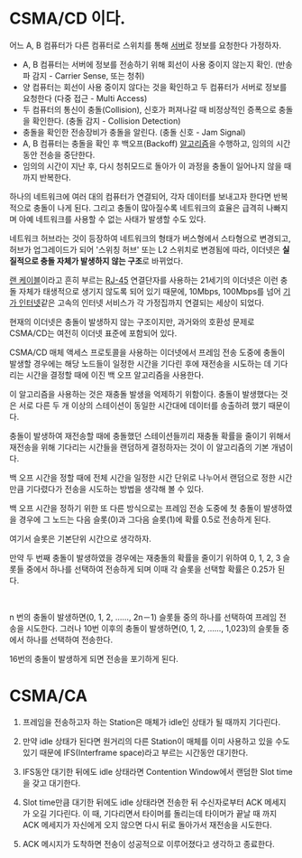 # CSMA/CD 이다.
어느 A, B 컴퓨터가 다른 컴퓨터로 스위치를 통해 [서버](https://namu.wiki/w/%EC%84%9C%EB%B2%84 "서버")로 정보를 요청한다 가정하자.

-   A, B 컴퓨터는 서버에 정보를 전송하기 위해 회선이 사용 중이지 않는지 확인. (반송파 감지 - Carrier Sense, 또는 청취)
-   양 컴퓨터는 회선이 사용 중이지 않다는 것을 확인하고 두 컴퓨터가 서버로 정보를 요청한다 (다중 접근 - Multi Access)
-   두 컴퓨터의 통신이 충돌(Collision), 신호가 퍼져나갈 때 비정상적인 증폭으로 충돌을 확인한다. (충돌 감지 - Collision Detection)
-   충돌을 확인한 전송장비가 충돌을 알린다. (충돌 신호 - Jam Signal)
-   A, B 컴퓨터는 충돌을 확인 후 백오프(Backoff) [알고리즘](https://namu.wiki/w/%EC%95%8C%EA%B3%A0%EB%A6%AC%EC%A6%98 "알고리즘")을 수행하고, 임의의 시간동안 전송을 중단한다.
-   임의의 시간이 지난 후, 다시 청취모드로 돌아가 이 과정을 충돌이 일어나지 않을 때까지 반복한다.
      
하나의 네트워크에 여러 대의 컴퓨터가 연결되어, 각자 데이터를 보내고자 한다면 반복적으로 충돌이 나게 된다. 그리고 충돌이 많아질수록 네트워크의 효율은 급격히 나빠지며 아예 네트워크를 사용할 수 없는 사태가 발생할 수도 있다.

네트워크 허브라는 것이 등장하여 네트워크의 형태가 버스형에서 스타형으로 변경되고, 허브가 업그레이드가 되어 '스위칭 허브' 또는 L2 스위치로 변경됨에 따라, 이더넷은 **실질적으로 충돌 자체가 발생하지 않는 구조**로 바뀌었다.  
  
[랜 케이블](https://namu.wiki/w/%EB%9E%9C%20%EC%BC%80%EC%9D%B4%EB%B8%94 "랜 케이블")이라고 흔히 부르는 [RJ-45](https://namu.wiki/w/RJ-45 "RJ-45") 연결단자를 사용하는 21세기의 이더넷은 이런 충돌 자체가 태생적으로 생기지 않도록 되어 있기 때문에, 10Mbps, 100Mbps를 넘어 [기가 인터넷](https://namu.wiki/w/%EA%B8%B0%EA%B0%80%20%EC%9D%B8%ED%84%B0%EB%84%B7 "기가 인터넷")같은 고속의 인터넷 서비스가 각 가정집까지 연결되는 세상이 되었다.  
  
현재의 이더넷은 충돌이 발생하지 않는 구조이지만, 과거와의 호환성 문제로 CSMA/CD는 여전히 이더넷 표준에 포함되어 있다.

CSMA/CD 매체 액세스 프로토콜을 사용하는 이더넷에서 프레임 전송 도중에 충돌이 발생할 경우에는 해당 노드들이 일정한 시간을 기다린 후에 재전송을 시도하는 데 기다리는 시간을 결정할 때에 이진 백 오프 알고리즘을 사용한다.


이 알고리즘을 사용하는 것은 재충돌 발생을 억제하기 위함이다.
충돌이 발생했다는 것은 서로 다른 두 개 이상의 스테이션이 동일한 시간대에 데이터를 송출하려 했기 때문이다.

충돌이 발생하여 재전송할 때에 충돌했던 스테이션들끼리 재충돌 확률을 줄이기 위해서 재전송을 위해 기다리는 시간들을 랜덤하게 결정하자는 것이 이 알고리즘의 기본 개념이다.

백 오프 시간을 정할 때에 전체 시간을 일정한 시간 단위로 나누어서 랜덤으로 정한 시간만큼 기다렸다가 전송을 시도하는 방법을 생각해 볼 수 있다.


백 오프 시간을 정하기 위한 또 다른 방식으로는 프레임 전송 도중에 첫 충돌이 발생하였을 경우에 그 노드는 다음 슬롯(0)과 그다음 슬롯(1)에 확률 0.5로 전송하게 된다.

여기서 슬롯은 기본단위 시간으로 생각하자.

만약 두 번째 충돌이 발생하였을 경우에는 재충돌의 확률을 줄이기 위하여 0, 1, 2, 3 슬롯들 중에서 하나를 선택하여 전송하게 되며 이때 각 슬롯을 선택할 확률은 0.25가 된다.

​

n 번의 충돌이 발생하면(0, 1, 2, ……, 2n－1) 슬롯들 중의 하나를 선택하여 프레임 전송을 시도한다. 그러나 10번 이후의 충돌이 발생하면(0, 1, 2, ……, 1,023)의 슬롯들 중에서 하나를 선택하여 전송한다.

16번의 충돌이 발생하게 되면 전송을 포기하게 된다.

# CSMA/CA
1. 프레임을 전송하고자 하는 Station은 매체가 idle인 상태가 될 때까지 기다린다.  
  
2. 만약 idle 상태가 된다면 원거리의 다른 Station이 매체를 이미 사용하고 있을 수도 있기 때문에 IFS(Interframe space)라고 부르는 시간동안 대기한다.  
  
3. IFS동안 대기한 뒤에도 idle 상태라면 Contention Window에서 랜덤한 Slot time을 갖고 대기한다.  
  
4. Slot time만큼 대기한 뒤에도 idle 상태라면 전송한 뒤 수신자로부터 ACK 메세지가 오길 기다린다. 이 때, 기다리면서 타이머를 돌리는데 타이머가 끝날 때 까지 ACK 메세지가 자신에게 오지 않으면 다시 뒤로 돌아가서 재전송을 시도한다.  
  
5. ACK 메시지가 도착하면 전송이 성공적으로 이루어졌다고 생각하고 종료한다.